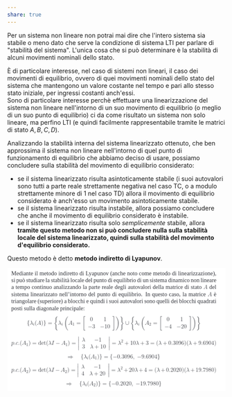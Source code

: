 ```yaml
---  
share: true  
---  
```

Per un sistema non lineare non potrai mai dire che l'intero sistema sia stabile o meno dato che serve la condizione di sistema LTI per parlare di "stabilità del sistema". L'unica cosa che si può determinare è la stabilità di alcuni movimenti nominali dello stato.  
  
È di particolare interesse, nel caso di sistemi non lineari, il caso dei movimenti di equilibrio, ovvero di quei movimenti nominali dello stato del sistema che mantengono un valore costante nel tempo e pari allo stesso stato iniziale, per ingressi costanti anch'essi.  
Sono di particolare interesse perchè effettuare una linearizzazione del sistema non lineare nell'intorno di un suo movimento di equilibrio (o meglio di un suo punto di equilibrio) ci da come risultato un sistema non solo lineare, ma perfino LTI (e quindi facilmente rappresentabile tramite le matrici di stato $A,B,C,D$).  
  
Analizzando la stabilità interna del sistema linearizzato ottenuto, che ben approssima il sistema non lineare nell'intorno di quel punto di funzionamento di equilibrio che abbiamo deciso di usare, possiamo concludere sulla stabilità del movimento di equilibrio considerato:  
- se il sistema linearizzato risulta asintoticamente stabile (i suoi autovalori sono tutti a parte reale strettamente negativa nel caso TC, o a modulo strettamente minore di 1 nel caso TD) allora il movimento di equilibrio considerato è anch'esso un movimento asintoticamente stabile.  
- se il sistema linearizzato risulta instabile, allora possiamo concludere che anche il movimento di equilibrio considerato è instabile.  
- se il sistema linearizzato risulta solo *semplicemente* stabile, allora **tramite questo metodo non si può concludere nulla sulla stabilità locale del sistema linearizzato, quindi sulla stabilità del movimento d'equilibrio considerato.**  
  
Questo metodo è detto **metodo indiretto di Lyapunov**.  
  
![Pasted image 20240215202139.png](./img/Pasted%20image%2020240215202139.png)  
